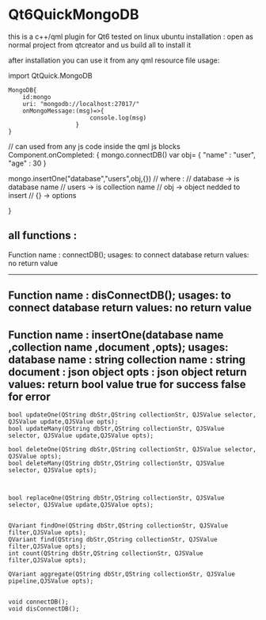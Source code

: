 # Qt6QuickMongoDB
this is a c++/qml plugin for Qt6
tested on linux ubuntu
installation :
open as normal project from qtcreator
and us build all to install it

after installation you can use it from any qml resource file 
usage:

import QtQuick.MongoDB

    MongoDB{
        id:mongo
        uri: "mongodb://localhost:27017/"
        onMongoMessage:(msg)=>{
                           console.log(msg)
                       }
    }


// can used from any js code inside the qml js blocks
Component.onCompleted: {
  mongo.connectDB()
  var obj= {
    "name" : "user",
    "age" : 30
    }
    
  mongo.insertOne("database","users",obj,{})
  // where :
  // database -> is database name
  // users    -> is collection name
  // obj      -> object nedded to insert
  // {}       -> options
  
}

all functions :
-----------------------------------------------------------------------           
   Function name :
            connectDB();
   usages:
          to connect database 
   return values:
           no return value
           
-----------------------------------------------------------------------           
   Function name :
            disConnectDB();
   usages:
          to connect database 
   return values:
           no return value
-----------------------------------------------------------------------           
   Function name :
            insertOne(database name  ,collection name  ,document  ,opts);
   usages:
          database name : string 
          collection name : string
          document : json object
          opts : json object
   return values:
           return bool value
           true  for success 
           false for error
-----------------------------------------------------------------------           

    bool updateOne(QString dbStr,QString collectionStr, QJSValue selector, QJSValue update,QJSValue opts);
    bool updateMany(QString dbStr,QString collectionStr, QJSValue selector, QJSValue update,QJSValue opts);

    bool deleteOne(QString dbStr,QString collectionStr, QJSValue selector, QJSValue opts);
    bool deleteMany(QString dbStr,QString collectionStr, QJSValue selector, QJSValue opts);



    bool replaceOne(QString dbStr,QString collectionStr, QJSValue selector, QJSValue update,QJSValue opts);


    QVariant findOne(QString dbStr,QString collectionStr, QJSValue filter,QJSValue opts);
    QVariant find(QString dbStr,QString collectionStr, QJSValue filter,QJSValue opts);
    int count(QString dbStr,QString collectionStr, QJSValue filter,QJSValue opts);

    QVariant aggregate(QString dbStr,QString collectionStr, QJSValue pipeline,QJSValue opts);


    void connectDB();
    void disConnectDB();
